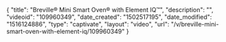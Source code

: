 {
    "title": "Breville&reg; Mini Smart Oven&reg; with Element IQ&trade;",
    "description": "",
    "videoid": "109960349",
    "date_created": "1502517195",
    "date_modified": "1516124886",
    "type": "captivate",
    "layout": "video",
    "url": "\/v\/breville-mini-smart-oven-with-element-iq\/109960349"
}